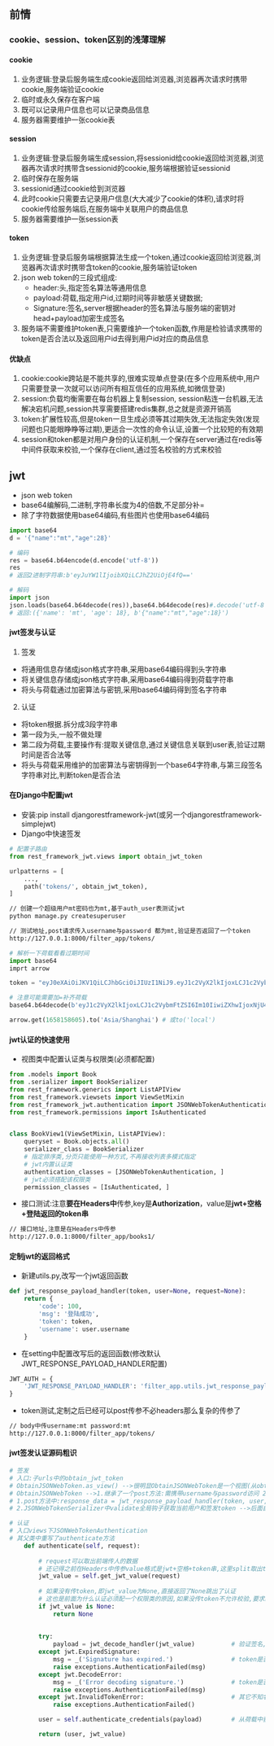 ## 前情
### cookie、session、token区别的浅薄理解
#### cookie

  1. 业务逻辑:登录后服务端生成cookie返回给浏览器,浏览器再次请求时携带cookie,服务端验证cookie
  2. 临时或永久保存在客户端
  3. 既可以记录用户信息也可以记录商品信息
  4. 服务器需要维护一张cookie表
  
#### session

  1. 业务逻辑:登录后服务端生成session,将sessionid给cookie返回给浏览器,浏览器再次请求时携带含sessionid的cookie,服务端根据验证sessionid
  2. 临时保存在服务端
  3. sessionid通过cookie给到浏览器
  4. 此时cookie只需要去记录用户信息(大大减少了cookie的体积),请求时将cookie传给服务端后,在服务端中关联用户的商品信息
  5. 服务器需要维护一张session表

#### token

  1. 业务逻辑:登录后服务端根据算法生成一个token,通过cookie返回给浏览器,浏览器再次请求时携带含token的cookie,服务端验证token
  2. json web token的三段式组成:
     - header:头,指定签名算法等通用信息
     - payload:荷载,指定用户id,过期时间等非敏感关键数据;
     - Signature:签名,server根据header的签名算法与服务端的密钥对head+payload加密生成签名
  3. 服务端不需要维护token表,只需要维护一个token函数,作用是检验请求携带的token是否合法以及返回用户id去得到用户id对应的商品信息
  
#### 优缺点

  1. cookie:cookie跨站是不能共享的,很难实现单点登录(在多个应用系统中,用户只需要登录一次就可以访问所有相互信任的应用系统,如微信登录)
  2. session:负载均衡需要在每台机器上复制session, session粘连一台机器,无法解决宕机问题,session共享需要搭建redis集群,总之就是资源开销高
  3. token:扩展性较高,但是token一旦生成必须等其过期失效,无法指定失效(发现问题也只能眼睁睁等过期),更适合一次性的命令认证,设置一个比较短的有效期
  4. session和token都是对用户身份的认证机制,一个保存在server通过在redis等中间件获取来校验,一个保存在client,通过签名校验的方式来校验

## jwt
- json web token
- base64编解码,二进制,字符串长度为4的倍数,不足部分补=
- 除了字符数据使用base64编码,有些图片也使用base64编码
```py
import base64
d = '{"name":"mt","age":28}'

# 编码
res = base64.b64encode(d.encode('utf-8'))
res                                        
# 返回2进制字符串:b'eyJuYW1lIjoibXQiLCJhZ2UiOjE4fQ=='

# 解码
import json
json.loads(base64.b64decode(res)),base64.b64decode(res)#.decode('utf-8')   
# 返回:({'name': 'mt', 'age': 18}, b'{"name":"mt","age":18}')
```
#### jwt签发与认证
1. 签发
  - 将通用信息存储成json格式字符串,采用base64编码得到头字符串
  - 将关键信息存储成json格式字符串,采用base64编码得到荷载字符串
  - 将头与荷载通过加密算法与密钥,采用base64编码得到签名字符串

  
2. 认证
  - 将token根据.拆分成3段字符串
  - 第一段为头,一般不做处理
  - 第二段为荷载,主要操作有:提取关键信息,通过关键信息关联到user表,验证过期时间是否合法等
  - 将头与荷载采用维护的加密算法与密钥得到一个base64字符串,与第三段签名字符串对比,判断token是否合法

#### 在Django中配置jwt
- 安装:pip install djangorestframework-jwt(或另一个djangorestframework-simplejwt)
- Django中快速签发
```py
# 配置子路由
from rest_framework_jwt.views import obtain_jwt_token

urlpatterns = [
    ...,
    path('tokens/', obtain_jwt_token),
]

```
```sh
// 创建一个超级用户mt密码也为mt,基于auth_user表测试jwt
python manage.py createsuperuser

// 测试地址,post请求传入username与password 都为mt,验证是否返回了一个token
http://127.0.0.1:8000/filter_app/tokens/
```
```py
# 解析一下荷载看看过期时间
import base64
imprt arrow

token = "eyJ0eXAiOiJKV1QiLCJhbGciOiJIUzI1NiJ9.eyJ1c2VyX2lkIjoxLCJ1c2VybmFtZSI6Im10IiwiZXhwIjoxNjU4MTU4NjA1LCJlbWFpbCI6IiJ9.INBbk97HUrqB3gJEyk1Pm-VhjOKxPPncIOEGRVmroRg"

# 注意可能需要加=补齐荷载
base64.b64decode(b'eyJ1c2VyX2lkIjoxLCJ1c2VybmFtZSI6Im10IiwiZXhwIjoxNjU4MTU4NjA1LCJlbWFpbCI6IiJ9') # 其中exp即为过期时间

arrow.get(1658158605).to('Asia/Shanghai') # 或to('local')                                         # 实测默认过期时间为1天

```
#### jwt认证的快速使用
- 视图类中配置认证类与权限类(必须都配置)
```py
from .models import Book
from .serializer import BookSerializer
from rest_framework.generics import ListAPIView
from rest_framework.viewsets import ViewSetMixin
from rest_framework_jwt.authentication import JSONWebTokenAuthentication
from rest_framework.permissions import IsAuthenticated


class BookView1(ViewSetMixin, ListAPIView):
    queryset = Book.objects.all()
    serializer_class = BookSerializer
    # 指定排序类,分页只能使用一种方式,不再接收列表多模式指定
    # jwt内置认证类
    authentication_classes = [JSONWebTokenAuthentication, ]
    # jwt必须搭配该权限类
    permission_classes = [IsAuthenticated, ]

```
- 接口测试:注意**要在Headers中**传参,key是**Authorization**，value是**jwt+空格+登陆返回的token串**
```sh
// 接口地址,注意是在Headers中传参
http://127.0.0.1:8000/filter_app/books1/
```
#### 定制jwt的返回格式
- 新建utils.py,改写一个jwt返回函数
```py
def jwt_response_payload_handler(token, user=None, request=None):
    return {
        'code': 100,
        'msg': '登陆成功',
        'token': token,
        'username': user.username
    }
```
- 在setting中配置改写后的返回函数(修改默认JWT_RESPONSE_PAYLOAD_HANDLER配置)
```py
JWT_AUTH = {
    'JWT_RESPONSE_PAYLOAD_HANDLER': 'filter_app.utils.jwt_response_payload_handler',
}
```
- token测试,定制之后已经可以post传参不必headers那么复杂的传参了
```sh
// body中传username:mt password:mt
http://127.0.0.1:8000/filter_app/tokens/
```
#### jwt签发认证源码粗识
```py
# 签发
# 入口:子urls中的obtain_jwt_token
# ObtainJSONWebToken.as_view() -->很明显ObtainJSONWebToken是一个视图(从obtain_jwt_token导入的from也可以看出来)
# ObtainJSONWebToken -->1.继承了一个post方法:需携带username与password访问 2.用到序列化类serializer_class = JSONWebTokenSerializer
# 1.post方法中:response_data = jwt_response_payload_handler(token, user, request)此为默认返回,所以我们改写wt_response_payload_handler
# 2.JSONWebTokenSerializer中validate全局钩子获取当前用户和签发token -->后面自定义user表token参照于此

# 认证
# 入口views下JSONWebTokenAuthentication
# 其父类中重写了authenticate方法
    def authenticate(self, request):
    
        # request可以取出前端传人的数据
        # 还记得之前在Headers中传参value格式是jwt+空格+token串,这里split取出token串
        jwt_value = self.get_jwt_value(request)
        
        # 如果没有传token,即jwt_value为None,直接返回了None跳出了认证
        # 这也是前面为什么认证必须配一个权限类的原因,如果没传token不允许校验,要求必须传token
        if jwt_value is None:
            return None
        
        
        try:
            payload = jwt_decode_handler(jwt_value)          # 验证签名,获取的token签名与根据token头+token荷载+密钥加密算法得到的token签名是否一致
        except jwt.ExpiredSignature:
            msg = _('Signature has expired.')                # token是否过期
            raise exceptions.AuthenticationFailed(msg)
        except jwt.DecodeError:
            msg = _('Error decoding signature.')             # token是否被篡改
            raise exceptions.AuthenticationFailed(msg)
        except jwt.InvalidTokenError:                        # 其它不知名错误
            raise exceptions.AuthenticationFailed()

        user = self.authenticate_credentials(payload)        # 从荷载中获取用户信息

        return (user, jwt_value)

```






















